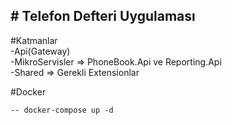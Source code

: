## **\# Telefon Defteri Uygulaması**

  
#Katmanlar  
\-Api(Gateway)  
\-MikroServisler => PhoneBook.Api ve Reporting.Api  
\-Shared => Gerekli Extensionlar

#Docker

```plaintext
-- docker-compose up -d
```
